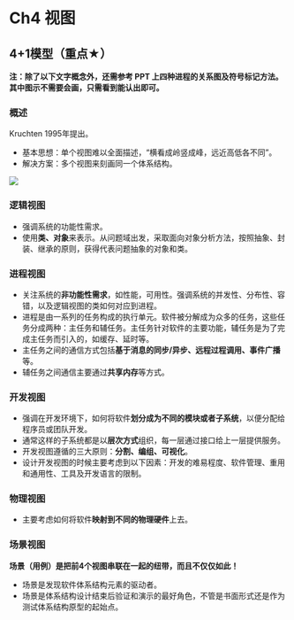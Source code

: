 # Ch4 视图

## 4+1模型（重点★）

**注：除了以下文字概念外，还需参考 PPT 上四种进程的关系图及符号标记方法。其中图示不需要会画，只需看到能认出即可。**

### 概述

Kruchten 1995年提出。

* 基本思想：单个视图难以全面描述，“横看成岭竖成峰，远近高低各不同”。
* 解决方案：多个视图来刻画同一个体系结构。

![](https://github.com/songkuixi/ArchitectureLab/blob/master/Review/Pics/Ch4_1.png)

### 逻辑视图

* 强调系统的功能性需求。
* 使用**类、对象**来表示。从问题域出发，采取面向对象分析方法，按照抽象、封装、继承的原则，获得代表问题抽象的对象和类。
     
### 进程视图
     
* 关注系统的**非功能性需求**，如性能，可用性。强调系统的并发性、分布性、容错，以及逻辑视图的类如何对应到进程。
* 进程是由一系列的任务构成的执行单元。软件被分解成为众多的任务，这些任务分成两种：主任务和辅任务。主任务针对软件的主要功能，辅任务是为了完成主任务而引入的，如缓存、延时等。
* 主任务之间的通信方式包括**基于消息的同步/异步、远程过程调用、事件广播**等。
* 辅任务之间通信主要通过**共享内存**等方式。

### 开发视图

* 强调在开发环境下，如何将软件**划分成为不同的模块或者子系统**，以便分配给程序员或团队开发。
* 通常这样的子系统都是以**层次方式**组织，每一层通过接口给上一层提供服务。
* 开发视图遵循的三大原则：**分割、编组、可视化**。
* 设计开发视图的时候主要考虑到以下因素：开发的难易程度、软件管理、重用和通用性、工具及开发语言的限制。
                  
### 物理视图

* 主要考虑如何将软件**映射到不同的物理硬件**上去。

### 场景视图

**场景（用例）是把前4个视图串联在一起的纽带，而且不仅仅如此！**

* 场景是发现软件体系结构元素的驱动者。
* 场景是体系结构设计结束后验证和演示的最好角色，不管是书面形式还是作为测试体系结构原型的起始点。

